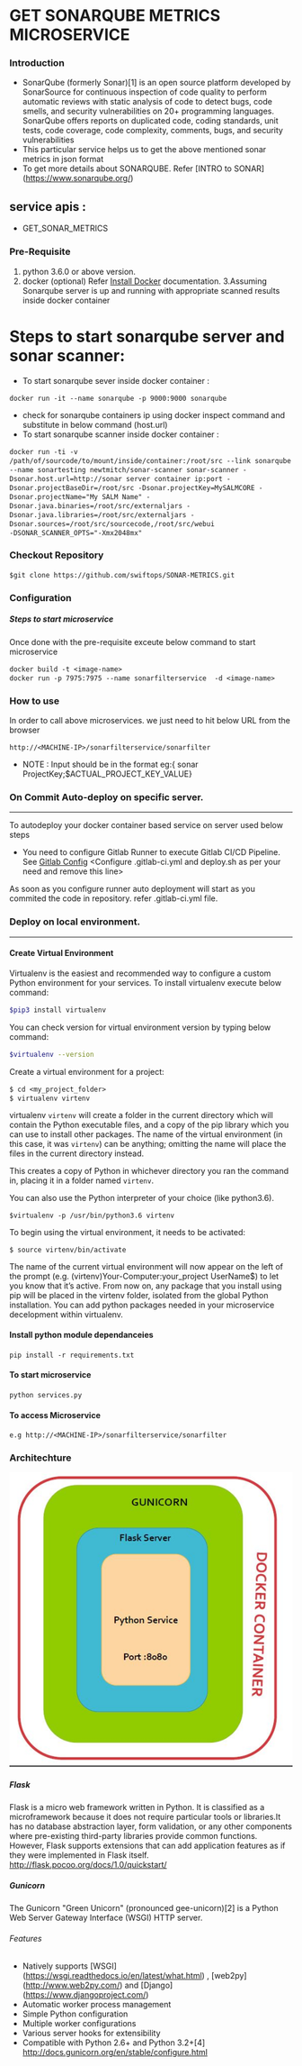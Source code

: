 # GET SONARQUBE METRICS MICROSERVICE

### Introduction

* SonarQube (formerly Sonar)[1] is an open source platform developed by SonarSource for continuous inspection of code quality to perform automatic reviews with 
static analysis of code to detect bugs, code smells, and security vulnerabilities on 20+ programming languages. SonarQube offers reports on duplicated code, coding standards, 
unit tests, code coverage, code complexity, comments, bugs, and security vulnerabilities
* This particular service helps us to get the above mentioned sonar metrics in json format
* To get more details about SONARQUBE. Refer [INTRO to SONAR] (https://www.sonarqube.org/)

## service apis :
* GET_SONAR_METRICS

### Pre-Requisite

1. python 3.6.0 or above version.
2. docker (optional) Refer [Install Docker](https://www.digitalocean.com/community/tutorials/how-to-install-and-use-docker-on-ubuntu-16-04) documentation.
3.Assuming Sonarqube server is up and running with appropriate scanned results inside docker container

# Steps to start sonarqube server and sonar scanner:
* To start sonarqube sever inside docker container : 
```
docker run -it --name sonarqube -p 9000:9000 sonarqube
```
* check  for sonarqube containers ip using docker inspect command and substitute in below command (host.url)
* To start sonarqube scanner inside docker container :
```
docker run -ti -v /path/of/sourcode/to/mount/inside/container:/root/src --link sonarqube --name sonartesting newtmitch/sonar-scanner sonar-scanner -Dsonar.host.url=http://sonar server container ip:port -Dsonar.projectBaseDir=/root/src -Dsonar.projectKey=MySALMCORE -Dsonar.projectName="My SALM Name" -Dsonar.java.binaries=/root/src/externaljars -Dsonar.java.libraries=/root/src/externaljars -Dsonar.sources=/root/src/sourcecode,/root/src/webui
-DSONAR_SCANNER_OPTS="-Xmx2048mx"
```

### Checkout Repository
```
$git clone https://github.com/swiftops/SONAR-METRICS.git
```
### Configuration

##### Steps to start microservice
Once done with the pre-requisite exceute below command to start  microservice
```
docker build -t <image-name>
docker run -p 7975:7975 --name sonarfilterservice  -d <image-name>
```

### How to use
In order to call above microservices. we just need to hit below URL  from the browser
```
http://<MACHINE-IP>/sonarfilterservice/sonarfilter
```
* NOTE : Input should be in the format eg:{ sonar ProjectKey;$ACTUAL_PROJECT_KEY_VALUE}

### On Commit Auto-deploy on specific server.
---
To autodeploy your docker container based service on server used below steps
* You need to configure Gitlab Runner to execute Gitlab CI/CD Pipeline. See [Gitlab Config](https://docs.gitlab.com/runner/install)
<Configure .gitlab-ci.yml and deploy.sh as per your need and remove this line>

As soon as you configure runner auto deployment will start as you commited the code in repository.
refer .gitlab-ci.yml file.

### Deploy on local environment.
----
 
#### Create Virtual Environment
Virtualenv is the easiest and recommended way to configure a custom Python environment for your services.
To install virtualenv execute below command:
```sh
$pip3 install virtualenv
```
You can check version for virtual environment version by typing below command:
```sh
$virtualenv --version
```
Create a virtual environment for a project:
```
$ cd <my_project_folder>
$ virtualenv virtenv
```
virtualenv `virtenv` will create a folder in the current directory which will contain the Python executable files, and a copy of the pip library which you can use to install other packages. The name of the virtual environment (in this case, it was `virtenv`) can be anything; omitting the name will place the files in the current directory instead.

This creates a copy of Python in whichever directory you ran the command in, placing it in a folder named `virtenv`.

You can also use the Python interpreter of your choice (like python3.6).
```
$virtualenv -p /usr/bin/python3.6 virtenv
```
To begin using the virtual environment, it needs to be activated:
```
$ source virtenv/bin/activate
```
The name of the current virtual environment will now appear on the left of the prompt (e.g. (virtenv)Your-Computer:your_project UserName$) to let you know that it’s active. From now on, any package that you install using pip will be placed in the virtenv folder, isolated from the global Python installation. You can add python packages needed in your microservice decelopment within virtualenv. 

#### Install python module dependanceies
```
pip install -r requirements.txt
```
#### To start microservice 
```
python services.py
```


#### To access Microservice
```
e.g http://<MACHINE-IP>/sonarfilterservice/sonarfilter
```

### Architechture
![Scheme](perfservice.JPG)


##### Flask
Flask is a micro web framework written in Python. It is classified as a microframework because it does not require particular tools or libraries.It has no database abstraction layer, form validation, or any other components where pre-existing third-party libraries provide common functions. However, Flask supports extensions that can add application features as if they were implemented in Flask itself.
http://flask.pocoo.org/docs/1.0/quickstart/


##### Gunicorn
The Gunicorn "Green Unicorn" (pronounced gee-unicorn)[2] is a Python Web Server Gateway Interface (WSGI) HTTP server. 

###### Features
* Natively supports [WSGI] (https://wsgi.readthedocs.io/en/latest/what.html) , [web2py] (http://www.web2py.com/) and [Django] (https://www.djangoproject.com/)
* Automatic worker process management
* Simple Python configuration
* Multiple worker configurations
* Various server hooks for extensibility
* Compatible with Python 2.6+ and Python 3.2+[4]
http://docs.gunicorn.org/en/stable/configure.html
